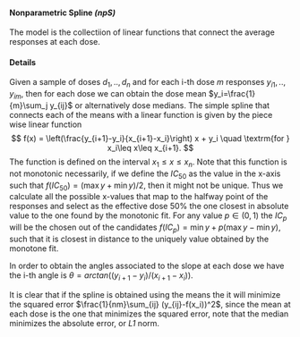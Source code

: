 #### Nonparametric Spline *(npS)*

The model is the collectiion of linear functions that connect the average responses at each dose. 

#### Details

Given a sample of doses $d_1,..,d_n$ and for each i-th dose *m* responses $y_{i1},..,y_{im}$, then for each dose we can obtain the dose mean $y_i=\frac{1}{m}\sum_j y_{ij}$ or alternatively dose medians​​. The simple spline that connects each of the means with a linear function is given by the piece wise linear function
$$
f(x) = \left(\frac{y_{i+1}-y_i}{x_{i+1}-x_i}\right) x + y_i \quad \textrm{for } x_i\leq x\leq x_{i+1}.
$$
The function is defined on the interval $x_1\leq x \leq x_n$. Note that this function is not monotonic necessarily, if we define the $IC_{50}$ as the value in the x-axis such that $f(IC_{50})=(\max y + \min y)/2$, then it might not be unique. Thus we calculate all the possible x-values that map to the halfway point of the responses and select as the effective dose 50% the one closest in absolute value to the one found by the monotonic fit. For any value $p\in (0,1)$ the $IC_{p}$ will be the chosen out of the candidates $f(IC _{p}) = \min y + p(\max y - \min y)$, such that it is closest in distance to the uniquely value obtained by the monotone fit. 

In order to obtain the angles associated to the slope at each dose we have the i-th angle is $\theta = arctan((y_{i+1}-y_i)/(x_{i+1}-x_i))$.

It is clear that if the spline is obtained using the means the it will minimize the squared error $\frac{1}{nm}\sum_{ij} (y_{ij}-f(x_i))^2$, since the mean at each dose is the one that minimizes the squared error, note that the median minimizes the absolute error, or *L1* norm.